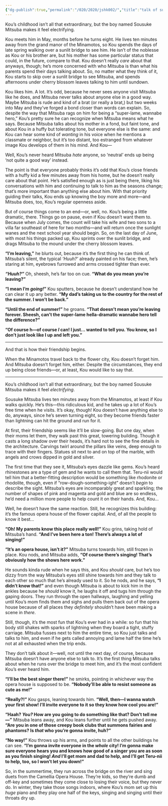 ```yaml
---
{"dg-publish":true,"permalink":"/020/2020/jshk002/","title":"talk of summertime","tags":["JSHK","Unfinished"]}
---
```


Kou’s childhood isn’t all that extraordinary, but the boy named Sousuke Mitsuba makes it feel electrifying.

Kou meets him in May, months before he turns eight. He lives ten minutes away from the grand manor of the Minamotos, so Kou spends the days of late spring walking over a sunlit bridge to see him. He isn’t of the noblesse as Kou or his brother are, but his mother has some particular status that could, in the future, compare to that. Kou doesn’t really *care* about that anyways, though; he’s more concerned with who Mitsuba is than what his parents spend their days talking about. So, no matter what they think of it, Kou starts to skip over a sunlit bridge to see Mitsuba, and spends afternoons under cherry blossom leaves talking to him until sundown.

Kou likes him. A lot. It’s odd, because he never sees anyone visit Mitsuba like he does, and Mitsuba never talks about anyone else in a good way. Maybe Mitsuba is rude and kind of a brat (or really a brat,) but two weeks into May and they’ve forged a bond closer than words can explain. So, despite the way that Mitsuba rags on him for being a “super-lame, wannabe hero,” Kou’s pretty sure he can recognize when Mitsuba means what he says. Because Mitsuba talks about his mother in a fond, but faint tone, and about Kou in a huffy but tolerating tone, but everyone else is the same: and Kou can hear some kind of *wanting* in his voice when he mentions a classmate or neighbor, but it’s too distant, too estranged from whatever image Kou develops of them in his mind. And Kou—

Well, Kou’s never heard Mitsuba *hate* anyone, so ‘neutral’ ends up being ‘not quite a good way’ instead.

The point is that everyone probably thinks it’s odd that Kou’s close friends with a huffy kid a few minutes away from his home, but he doesn’t really care about that point. He’s satisfied enough as is just being there, liking his conversations with him and continuing to talk to him as the seasons change; that’s more important than anything else about him. With that priority guiding their talks, Kou ends up knowing the boy more and more—and Mitsuba does, too, Kou’s regular openness aside.

But of course things come to an end—or, well, no. Kou’s being a little dramatic, there. Things go on pause, even if Kou doesn’t want them to. Because when July comes, the count will take his wife and two sons to a villa far southeast of here for two months—and will return once the sunlight wanes and the next school year should begin. So, on the last day of June, with most his things packed up, Kou sprints over the sunlit bridge, and drags Mitsuba to the mound under the cherry blossom leaves.

**“I’m leaving,”** he blurts out, because it’s the first thing he can think of. Mitsuba’s silent, the typical *‘Huuh?’* already painted on his face; then, he’s staring at him, eyebrows furrowed and arms crossed tighter than ever.

***“Huuh?”*** Oh, sheesh, he’s far too on cue. **“What do you mean you’re leaving?”**

**“I mean I’m *going!*”** Kou sputters, because he doesn’t understand how he can clear it up any better. **“My dad’s taking us to the country for the rest of the summer. I won’t be back.”**

**“Until the end of summer!”** he groans. **“That doesn’t mean you’re leaving forever. Sheesh, can’t the super-lame hella-dramatic wannabe hero tell the difference?”**

**“Of course h—of course *I* can! I just… wanted to tell you. You know, so I don’t just look like I up and left you.”**

---

And that is how their friendship begins.

When the Minamotos travel back to the flower city, Kou doesn’t forget him. And Mitsuba doesn’t forget him, either. Despite the circumstances, they end up being close friends—or, at least, Kou would like to say that.

---

Kou’s childhood isn’t all that extraordinary, but the boy named Sousuke Mitsuba makes it feel *electrifying*.

Sousuke Mitsuba lives ten minutes away from the Minamotos, at least if Kou walks quickly. He’s this—this ridiculous kid, and he takes up a lot of Kou’s free time when he visits. It’s okay, though! Kou doesn’t have anything else to do, anyways, since he’s seven turning eight, so they become friends faster than lightning can hit the ground and run for it.

At first, their friendship seems like it’ll be slow-going. But one day, when their moms let them, they walk past this great, towering building. Though it casts a long shadow over their heads, it’s hard not to see the fine details in the architecture. Carvings twirl around the pillars like veins, deep enough to trace with their fingers. Statues sit next to and on top of the marble, with angels and crows dipped in gold and silver.

The first time that they see it, Mitsuba’s eyes dazzle like gems. Kou’s heard rhinestones are a type of gem and he wants to call them that. Teru-nii would tell him that a better-fitting description would be something like rhodonite or rhodolite, though, even if “row-dough-something-ight” doesn’t *begin* to describe the sight. Mitsuba’s eyes are incomparably great and sparkling; the number of shapes of pink and magenta and gold and blue are so endless, he’d need a million more people to help count it on their hands. And, Kou…

Well, he doesn’t have the same reaction. Still, he recognizes this building: it’s the famous opera house of the flower capital. And, of all the people to know it best…

**“Oh! My parents know this place really well!”** Kou grins, taking hold of Mitsuba’s hand. **“And I’ve been here a ton! There’s always a lot of singing!”**

**“It’s an opera house, isn’t it?”** Mitsuba turns towards him, still frozen in place. Kou nods, and Mitsuba adds, **“Of course there’s singing! That’s obviously how the shows here work.”**

He sounds kinda rude when he says this, and Kou *should* care, but he’s too dizzy from the way Mitsuba’s eyes still shine towards him and they talk to each other so much that he’s already used to it. So he nods, and he says, **“I didn’t know that!”** and even though Mitsuba is about to kick him in the ankles because he *should* know it, he laughs it off and tugs him through the gaping doors. They run through the open hallways, laughing and yelling until Kou’s mom finds them and sighs and pulls them back out of the opera house because of all places they *definitely* shouldn’t have been making a scene in *there*.

Still, though, it’s the most fun that Kou’s ever had in a while: so fun that his body still shakes with sparks of lightning when they board a tight, stuffy carriage. Mitsuba fusses next to him the entire time, so Kou just talks and talks to him, and even if he gets called annoying and lame half the time he’s not at all exhausted when the trip ends.

They don’t talk about it—well, not until the next day, of course, because Mitsuba doesn’t have anyone else to talk to. It’s the first thing Mitsuba talks about when he runs over the bridge to meet him, and it’s the most confident Kou’s ever heard him.

**“I’ll be the best singer there!”** he smirks, pointing in whichever way the opera house is supposed to be. **“Nobody’ll be able to resist someone as cute as me!”**

**“Really?!”** Kou gasps, leaning towards him. **“Well, then—I wanna watch your first show! I’ll invite everyone to it so they know how cool you are!”**

**“Haah? *You?* How are you going to do something like that? Don’t tell me—”** Mitsuba leans away, and Kou leans further until he gets pushed away. **“Are you in one of those creepy book clubs that summons fairies and phantoms? Is *that* who you’re gonna invite, huh?”**

**“No way!”** Kou throws up his arms, and points to all the other buildings he can see. **“I’m gonna invite everyone in the *whole* city! I’m gonna make sure everyone hears you and knows how good of a singer you are as soon as you finish singing! *And* I’ll get mom and dad to help, and I’ll get Teru-nii to help, too, so I won’t let you down!”**

So, in the summertime, they run across the bridge on the river and sing duets from the Camellia Opera House. They’re kids, so they’re dumb and off-key and sometimes they come close to losing their voice, but they never do. In winter, they take those songs indoors, where Kou’s mom set up this *huge* piano and they play one half of the keys, singing and singing until their throats dry up.
